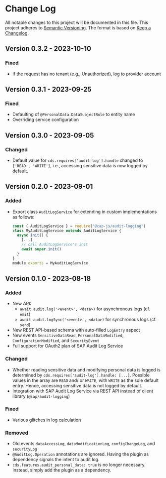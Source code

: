 # Change Log

All notable changes to this project will be documented in this file.
This project adheres to [Semantic Versioning](http://semver.org/).
The format is based on [Keep a Changelog](http://keepachangelog.com/).

## Version 0.3.2 - 2023-10-10

### Fixed

- If the request has no tenant (e.g., Unauthorized), log to provider account

## Version 0.3.1 - 2023-09-25

### Fixed

- Defaulting of `@PersonalData.DataSubjectRole` to entity name
- Overriding service configuration

## Version 0.3.0 - 2023-09-05

### Changed

- Default value for `cds.requires['audit-log'].handle` changed to `['READ', 'WRITE']`, i.e., accessing sensitive data is now logged by default.

## Version 0.2.0 - 2023-09-01

### Added

- Export class `AuditLogService` for extending in custom implementations as follows:
  ```js
  const { AuditLogService } = require('@cap-js/audit-logging')
  class MyAuditLogService extends AuditLogService {
    async init() {
      [...]
      // call AuditLogService's init
      await super.init()
    }
  }
  module.exports = MyAuditLogService
  ```

## Version 0.1.0 - 2023-08-18

### Added

- New API:
  - `await audit.log('<event>', <data>)` for asynchronous logs (cf. `emit`)
  - `await audit.logSync('<event>', <data>)` for synchronous logs (cf. `send`)
- New REST API-based schema with auto-filled `LogEntry` aspect
- New events `SensitiveDataRead`, `PersonalDataModified`, `ConfigurationModified`, and `SecurityEvent`
- Full support for OAuth2 plan of SAP Audit Log Service

### Changed

- Whether reading sensitive data and modifying personal data is logged is determined by `cds.requires['audit-log'].handle: [...]`.
  Possible values in the array are `READ` and/ or `WRITE`, with `WRITE` as the sole default entry.
  Hence, accessing sensitive data is not logged by default.
- Integration with SAP Audit Log Service via REST API instead of client library (`@sap/audit-logging`)

### Fixed

- Various glitches in log calculation

### Removed

- Old events `dataAccessLog`, `dataModificationLog`, `configChangeLog`, and `securityLog`
- `@AuditLog.Operation` annotations are ignored. Having the plugin as dependency signals the intent to audit log.
- `cds.features.audit_personal_data: true` is no longer necessary. Instead, simply add the plugin as a dependency.
